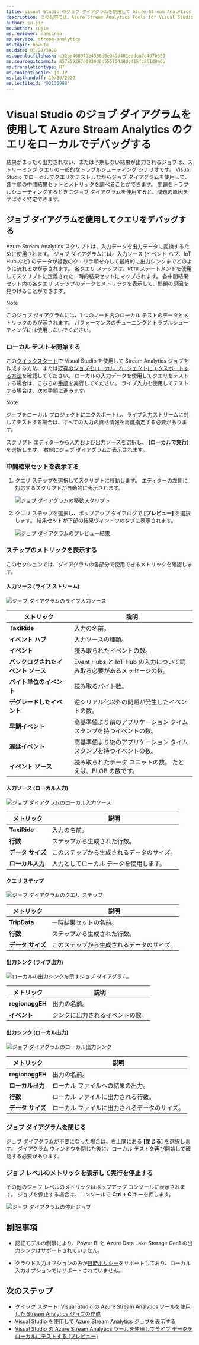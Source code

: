 ```yaml
---
title: Visual Studio のジョブ ダイアグラムを使用して Azure Stream Analytics のクエリをローカルでデバッグする
description: この記事では、Azure Stream Analytics Tools for Visual Studio のジョブ ダイアグラムを使用して、クエリをローカルでデバッグする方法について説明します。
author: su-jie
ms.author: sujie
ms.reviewer: mamccrea
ms.service: stream-analytics
ms.topic: how-to
ms.date: 01/23/2020
ms.openlocfilehash: c32ba468979e4566d8e349d481eddca7d407b659
ms.sourcegitcommit: 857859267e0820d0c555f5438dc415fc861d9a6b
ms.translationtype: HT
ms.contentlocale: ja-JP
ms.lasthandoff: 10/30/2020
ms.locfileid: "93130988"
---
```

# <a name="debug-azure-stream-analytics-queries-locally-using-job-diagram-in-visual-studio"></a>Visual Studio のジョブ ダイアグラムを使用して Azure Stream Analytics のクエリをローカルでデバッグする

結果がまったく出力されない、または予期しない結果が出力されるジョブは、ストリーミング クエリの一般的なトラブルシューティング シナリオです。 Visual Studio でローカルでクエリをテストしながらジョブ ダイアグラムを使用して、各手順の中間結果セットとメトリックを調べることができます。 問題をトラブルシューティングするときにジョブ ダイアグラムを使用すると、問題の原因をすばやく特定できます。

## <a name="debug-a-query-using-job-diagram"></a>ジョブ ダイアグラムを使用してクエリをデバッグする

Azure Stream Analytics スクリプトは、入力データを出力データに変換するために使用されます。 ジョブ ダイアグラムには、入力ソース (イベント ハブ、IoT Hub など) のデータが複数のクエリ手順を介して最終的に出力シンクまでどのように流れるかが示されます。 各クエリ ステップは、`WITH` ステートメントを使用してスクリプトに定義された一時的結果セットにマップされます。 各中間結果セット内の各クエリ ステップのデータとメトリックを表示して、問題の原因を見つけることができます。

> [!NOTE]
> このジョブ ダイアグラムには、1 つのノード内のローカル テストのデータとメトリックのみが示されます。 パフォーマンスのチューニングとトラブルシューティングには使用しないでください。

### <a name="start-local-testing"></a>ローカル テストを開始する

この[クイックスタート](stream-analytics-quick-create-vs.md)で Visual Studio を使用して Stream Analytics ジョブを作成する方法、または[既存のジョブをローカル プロジェクトにエクスポートする方法](stream-analytics-vs-tools.md#export-jobs-to-a-project)を確認してください。 ローカルの入力データを使用してクエリをテストする場合は、こちらの[手順](stream-analytics-live-data-local-testing.md)を実行してください。 ライブ入力を使用してテストする場合は、次の手順に進みます。

> [!NOTE]
> ジョブをローカル プロジェクトにエクスポートし、ライブ入力ストリームに対してテストする場合は、すべての入力の資格情報を再度指定する必要があります。  

スクリプト エディターから入力および出力ソースを選択し、 **[ローカルで実行]** を選択します。 右側にジョブ ダイアグラムが表示されます。

### <a name="view-the-intermediate-result-set"></a>中間結果セットを表示する  

1. クエリ ステップを選択してスクリプトに移動します。 エディターの左側に対応するスクリプトが自動的に表示されます。

   ![ジョブ ダイアグラムの移動スクリプト](./media/debug-locally-using-job-diagram/navigate-script.png)

2. クエリ ステップを選択し、ポップアップ ダイアログで **[プレビュー]** を選択します。 結果セットが下部の結果ウィンドウのタブに表示されます。

   ![ジョブ ダイアグラムのプレビュー結果](./media/debug-locally-using-job-diagram/preview-result.png)

### <a name="view-step-metrics"></a>ステップのメトリックを表示する

このセクションでは、ダイアグラムの各部分で使用できるメトリックを確認します。

#### <a name="input-sources-live-stream"></a>入力ソース (ライブ ストリーム)

![ジョブ ダイアグラムのライブ入力ソース](./media/debug-locally-using-job-diagram/live-input.png)

|メトリック|説明|
|-|-|
|**TaxiRide**| 入力の名前。|
|**イベント ハブ** | 入力ソースの種類。|
|**イベント**|読み取られたイベントの数。|
|**バックログされたイベント ソース**|Event Hubs と IoT Hub の入力について読み取る必要があるメッセージの数。|
|**バイト単位のイベント**|読み取るバイト数。|
| **デグレードしたイベント**|逆シリアル化以外の問題が発生したイベントの数。|
|**早期イベント**| 高基準値より前のアプリケーション タイムスタンプを持つイベントの数。|
|**遅延イベント**| 高基準値より後のアプリケーション タイムスタンプを持つイベントの数。|
|**イベント ソース**| 読み取られたデータ ユニットの数。 たとえば、BLOB の数です。|

#### <a name="input-sources-local-input"></a>入力ソース (ローカル入力)

![ジョブ ダイアグラムのローカル入力ソース](./media/debug-locally-using-job-diagram/local-input.png)

|メトリック|説明|
|-|-|
|**TaxiRide**| 入力の名前。|
|**行数**| ステップから生成された行数。|
|**データ サイズ**| このステップから生成されるデータのサイズ。|
|**ローカル入力**| 入力としてローカル データを使用します。|

#### <a name="query-steps"></a>クエリ ステップ

![ジョブ ダイアグラムのクエリ ステップ](./media/debug-locally-using-job-diagram/query-step.png)

|メトリック|説明|
|-|-|
|**TripData**|一時結果セットの名前。|
|**行数**| ステップから生成された行数。|
|**データ サイズ**| このステップから生成されるデータのサイズ。|
  
#### <a name="output-sinks-live-output"></a>出力シンク (ライブ出力)

![ローカルの出力シンクを示すジョブ ダイアグラム。](./media/debug-locally-using-job-diagram/live-output.png)

|メトリック|説明|
|-|-|
|**regionaggEH**|出力の名前。|
|**イベント**|シンクに出力されるイベントの数。|

#### <a name="output-sinks-local-output"></a>出力シンク (ローカル出力)

![ジョブ ダイアグラムのローカル出力シンク](./media/debug-locally-using-job-diagram/local-output.png)

|メトリック|説明|
|-|-|
|**regionaggEH**|出力の名前。|
|**ローカル出力**| ローカル ファイルへの結果の出力。|
|**行数**| ローカル ファイルに出力される行数。|
|**データ サイズ**| ローカル ファイルに出力されるデータのサイズ。|

### <a name="close-job-diagram"></a>ジョブ ダイアグラムを閉じる

ジョブ ダイアグラムが不要になった場合は、右上隅にある **[閉じる]** を選択します。 ダイアグラム ウィンドウを閉じた後に、ローカル テストを再び開始して確認する必要があります。

### <a name="view-job-level-metrics-and-stop-running"></a>ジョブ レベルのメトリックを表示して実行を停止する

その他のジョブ レベルのメトリックはポップアップ コンソールに表示されます。 ジョブを停止する場合は、コンソールで **Ctrl + C** キーを押します。

![ジョブ ダイアグラムの停止ジョブ](./media/debug-locally-using-job-diagram/stop-job.png)

## <a name="limitations"></a>制限事項

* 認証モデルの制限により、Power BI と Azure Data Lake Storage Gen1 の出力シンクはサポートされていません。

* クラウド入力オプションのみが[日時ポリシー](./stream-analytics-time-handling.md)をサポートしており、ローカル入力オプションではサポートされていません。

## <a name="next-steps"></a>次のステップ

* [クイック スタート: Visual Studio の Azure Stream Analytics ツールを使用した Stream Analytics ジョブの作成](stream-analytics-quick-create-vs.md)
* [Visual Studio を使用して Azure Stream Analytics ジョブを表示する](stream-analytics-vs-tools.md)
* [Visual Studio の Azure Stream Analytics ツールを使用してライブ データをローカルにテストする (プレビュー)](stream-analytics-live-data-local-testing.md)